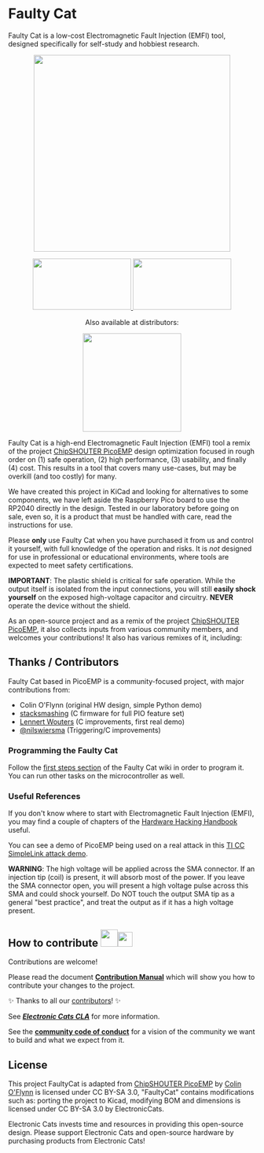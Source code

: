 # Faulty Cat

Faulty Cat is a low-cost Electromagnetic Fault Injection (EMFI) tool, designed specifically for self-study and hobbiest research.

<a href="https://github.com/ElectronicCats/FaultyCat/wiki">
  <p align="center">
  <img src="https://github.com/ElectronicCats/FaultyCat/assets/40640735/bd1966a8-1dd1-4355-b788-5885f66f081d" height="400" />
    </p>
</a>

<p align=center>
<a href="https://electroniccats.com/store/faulty-cat/">
  <img src="https://github.com/user-attachments/assets/f6414773-c8fa-4c99-9c8b-05a1dc297fb3" width="200" height="104" />
</a>

<a href="https://github.com/ElectronicCats/faultycat/wiki">
  <img src="https://github.com/ElectronicCats/flipper-shields/assets/44976441/6aa7f319-3256-442e-a00d-33c8126833ec" width="200" height="104" />
</a>
</p>

<p align=center>
  Also available at distributors:
</p>
<p align=center>
  <a href="https://labs.ksec.co.uk/product-category/electronic-cat/">
    <img src="https://cdn.ksec.co.uk/ksec-solutions/ksec-W-BW-MV-small-clipped.png" width="200" />
  </a>
</p>

Faulty Cat is a high-end Electromagnetic Fault Injection (EMFI) tool a remix of the project [ChipSHOUTER PicoEMP](https://github.com/newaetech/chipshouter-picoemp) design optimization focused in rough order on (1) safe operation, (2) high performance, (3) usability, and finally (4) cost. This results in a tool that covers many use-cases, but may be overkill (and too costly) for many. 

We have created this project in KiCad and looking for alternatives to some components, we have left aside the Raspberry Pico board to use the RP2040 directly in the design. Tested in our laboratory before going on sale, even so, it is a product that must be handled with care, read the instructions for use.

Please **only** use Faulty Cat when you have purchased it from us and control it yourself, with full knowledge of the operation and risks. It is *not* designed for use in professional or educational environments, where tools are expected to meet safety certifications.


**IMPORTANT**: The plastic shield is critical for safe operation. While the output itself is isolated from the input connections, you will still **easily shock yourself** on the exposed high-voltage capacitor and circuitry. **NEVER** operate the device without the shield.

As an open-source project and as a remix of the project [ChipSHOUTER PicoEMP](https://github.com/newaetech/chipshouter-picoemp), it also collects inputs from various community members, and welcomes your contributions! It also has various remixes of it, including:

## Thanks / Contributors

Faulty Cat based in PicoEMP is a community-focused project, with major contributions from:
* Colin O'Flynn (original HW design, simple Python demo)
* [stacksmashing](https://twitter.com/ghidraninja) (C firmware for full PIO feature set)
* [Lennert Wouters](https://twitter.com/LennertWo) (C improvements, first real demo)
* [@nilswiersma](https://github.com/nilswiersma) (Triggering/C improvements)


### Programming the Faulty Cat

Follow the [first steps section](https://github.com/ElectronicCats/FaultyCat/wiki/3.-First-Steps) of the Faulty Cat wiki in order to program it.  You can run other tasks on the microcontroller
as well.


### Useful References

If you don't know where to start with Electromagnetic Fault Injection (EMFI), you may find a couple of chapters of the [Hardware Hacking Handbook](https://nostarch.com/hardwarehacking) useful.

You can see a demo of PicoEMP being used on a real attack in this [TI CC SimpleLink attack demo](https://github.com/KULeuven-COSIC/SimpleLink-FI/blob/main/notebooks/5_ChipSHOUTER-PicoEMP.ipynb).

**WARNING**: The high voltage will be applied across the SMA connector. If an injection tip (coil) is present, it will absorb most of the power. If you leave the SMA connector open, you will present a high voltage pulse across this SMA and could shock yourself. Do NOT touch the output SMA tip as a general "best practice", and treat the output as if it has a high voltage present.

## How to contribute <img src="https://electroniccats.com/wp-content/uploads/2018/01/fav.png" height="35"><img src="https://raw.githubusercontent.com/gist/ManulMax/2d20af60d709805c55fd784ca7cba4b9/raw/bcfeac7604f674ace63623106eb8bb8471d844a6/github.gif" height="30">
 Contributions are welcome! 

Please read the document  [**Contribution Manual**](https://github.com/ElectronicCats/electroniccats-cla/blob/main/electroniccats-contribution-manual.md)  which will show you how to contribute your changes to the project.

✨ Thanks to all our [contributors](https://github.com/ElectronicCats/faultycat/graphs/contributors)! ✨

See [**_Electronic Cats CLA_**](https://github.com/ElectronicCats/electroniccats-cla/blob/main/electroniccats-cla.md) for more information.

See the  [**community code of conduct**](https://github.com/ElectronicCats/electroniccats-cla/blob/main/electroniccats-community-code-of-conduct.md) for a vision of the community we want to build and what we expect from it.

## License

This project FaultyCat is adapted from [ChipSHOUTER PicoEMP](https://github.com/newaetech/chipshouter-picoemp) by [Colin O'Flynn](https://github.com/colinoflynn) is licensed under CC BY-SA 3.0, "FaultyCat" contains modifications such as: porting the project to Kicad, modifying BOM and dimensions is licensed under CC BY-SA 3.0 by ElectronicCats.

Electronic Cats invests time and resources in providing this open-source design. Please support Electronic Cats and open-source hardware by purchasing products from Electronic Cats!

